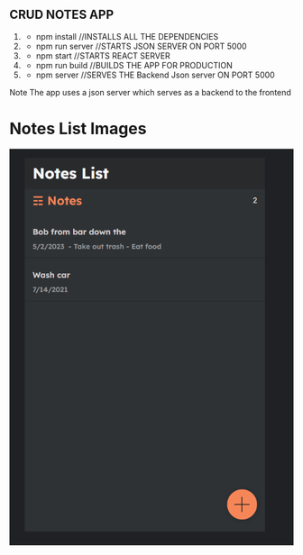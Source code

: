 ## CRUD NOTES APP
1. - npm install //INSTALLS ALL THE DEPENDENCIES
2. - npm run server //STARTS JSON SERVER ON PORT 5000
3. - npm start  //STARTS REACT SERVER
4. - npm run build //BUILDS THE APP FOR PRODUCTION
5. - npm server //SERVES THE Backend Json server ON PORT 5000

Note The app uses a json server which serves as a backend to the frontend

# Notes List Images
<img src="./image.png">
